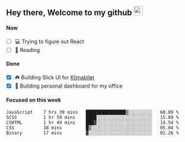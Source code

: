 ## Hey there, Welcome to my github <img src="https://media.giphy.com/media/hvRJCLFzcasrR4ia7z/giphy.gif" width="25px">

#### Now
- [ ] 💻 Trying to figure out React
- [ ] 📕 Reading

#### Done
- [x] ☘️ Building Slick UI for [Klimabiler](https://klimabiler.dk)
- [x] 🚀 Building personal dashboard for my office
 
 #### Focused on this week
<!--START_SECTION:waka-->

```text
JavaScript    7 hrs 39 mins   ███████████████▒░░░░░░░░░   60.89 %
SCSS          1 hr 59 mins    ████░░░░░░░░░░░░░░░░░░░░░   15.89 %
CSHTML        1 hr 49 mins    ███▓░░░░░░░░░░░░░░░░░░░░░   14.54 %
CSS           38 mins         █▒░░░░░░░░░░░░░░░░░░░░░░░   05.04 %
Binary        17 mins         ▓░░░░░░░░░░░░░░░░░░░░░░░░   02.26 %
```

<!--END_SECTION:waka-->

